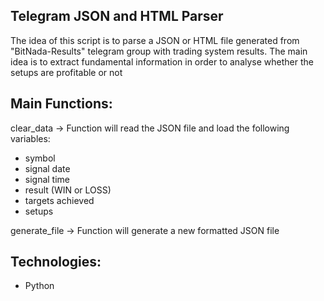 Telegram JSON and HTML Parser
------------------------------------------

The idea of this script is to parse a JSON or HTML file generated from "BitNada-Results" telegram group with trading system results. The main idea is to extract fundamental 
information in order to analyse whether the setups are profitable or not

Main Functions:
---------
clear_data -> Function will read the JSON file and load the following variables:

  - symbol
  - signal date
  - signal time
  - result (WIN or LOSS)
  - targets achieved
  - setups
  
generate_file -> Function will generate a new formatted JSON file


Technologies:
---------
- Python
